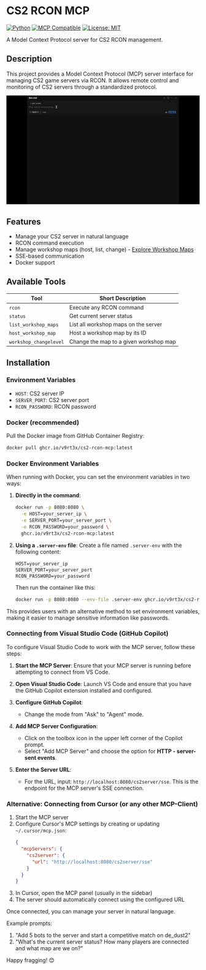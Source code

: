 # CS2 RCON MCP

[![Python](https://img.shields.io/badge/python-3.8%2B-blue.svg)](https://www.python.org/downloads/)
[![MCP Compatible](https://img.shields.io/badge/MCP-Compatible-green.svg)](https://cursor.sh)
[![License: MIT](https://img.shields.io/badge/License-MIT-yellow.svg)](https://opensource.org/licenses/MIT)

A Model Context Protocol server for CS2 RCON management.

## Description

This project provides a Model Context Protocol (MCP) server interface for managing CS2 game servers via RCON. It allows remote control and monitoring of CS2 servers through a standardized protocol.

![CS2 RCON MCP Demo](cs2-rcon-mcp.gif)

## Features

- Manage your CS2 server in natural language
- RCON command execution
- Manage workshop maps (host, list, change) - [Explore Workshop Maps](https://steamcommunity.com/app/730/workshop/)
- SSE-based communication
- Docker support

## Available Tools

| Tool | Short Description |
|------|-------------------|
| `rcon` | Execute any RCON command |
| `status` | Get current server status |
| `list_workshop_maps` | List all workshop maps on the server |
| `host_workshop_map` | Host a workshop map by its ID |
| `workshop_changelevel` | Change the map to a given workshop map |

## Installation

### Environment Variables

- `HOST`: CS2 server IP
- `SERVER_PORT`: CS2 server port
- `RCON_PASSWORD`: RCON password

### Docker (recommended)

Pull the Docker image from GitHub Container Registry:

```bash
docker pull ghcr.io/v9rt3x/cs2-rcon-mcp:latest
```

### Docker Environment Variables

When running with Docker, you can set the environment variables in two ways:

1. **Directly in the command**:
   ```bash
   docker run -p 8080:8080 \
     -e HOST=your_server_ip \
     -e SERVER_PORT=your_server_port \
     -e RCON_PASSWORD=your_password \
     ghcr.io/v9rt3x/cs2-rcon-mcp:latest
   ```

2. **Using a `.server-env` file**:
   Create a file named `.server-env` with the following content:
   ```
   HOST=your_server_ip
   SERVER_PORT=your_server_port
   RCON_PASSWORD=your_password
   ```

   Then run the container like this:
   ```bash
   docker run -p 8080:8080 --env-file .server-env ghcr.io/v9rt3x/cs2-rcon-mcp:latest
   ```

This provides users with an alternative method to set environment variables, making it easier to manage sensitive information like passwords.

### Connecting from Visual Studio Code (GitHub Copilot)

To configure Visual Studio Code to work with the MCP server, follow these steps:

1. **Start the MCP Server**: Ensure that your MCP server is running before attempting to connect from VS Code.

2. **Open Visual Studio Code**: Launch VS Code and ensure that you have the GitHub Copilot extension installed and configured.

3. **Configure GitHub Copilot**:
   - Change the mode from "Ask" to "Agent" mode.

4. **Add MCP Server Configuration**:
   - Click on the toolbox icon in the upper left corner of the Copilot prompt.
   - Select "Add MCP Server" and choose the option for **HTTP - server-sent events**.

5. **Enter the Server URL**:
   - For the URL, input: `http://localhost:8080/cs2server/sse`. This is the endpoint for the MCP server's SSE connection.

### Alternative: Connecting from Cursor (or any other MCP-Client)

1. Start the MCP server
2. Configure Cursor's MCP settings by creating or updating `~/.cursor/mcp.json`:
   ```json
   {
     "mcpServers": {
       "cs2server": {
         "url": "http://localhost:8080/cs2server/sse"
       }
     }
   }
   ```
3. In Cursor, open the MCP panel (usually in the sidebar)
4. The server should automatically connect using the configured URL

Once connected, you can manage your server in natural language.

Example prompts:

1. "Add 5 bots to the server and start a competitive match on de_dust2"
2. "What's the current server status? How many players are connected and what map are we on?"

Happy fragging! 😊
